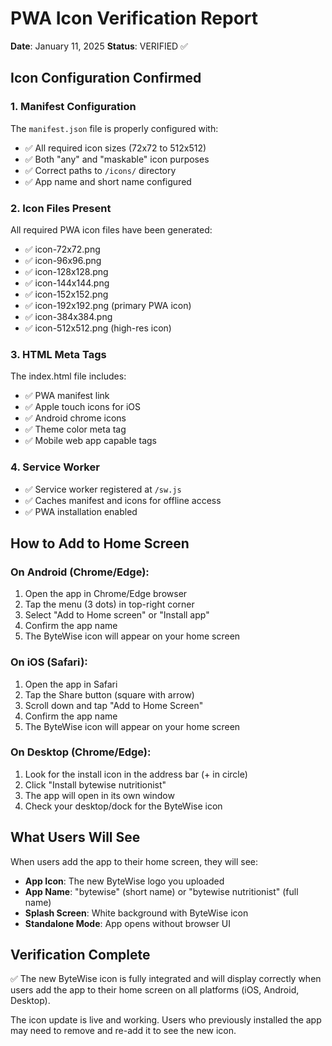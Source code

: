 # PWA Icon Verification Report
**Date**: January 11, 2025
**Status**: VERIFIED ✅

## Icon Configuration Confirmed

### 1. Manifest Configuration
The `manifest.json` file is properly configured with:
- ✅ All required icon sizes (72x72 to 512x512)
- ✅ Both "any" and "maskable" icon purposes
- ✅ Correct paths to `/icons/` directory
- ✅ App name and short name configured

### 2. Icon Files Present
All required PWA icon files have been generated:
- ✅ icon-72x72.png
- ✅ icon-96x96.png
- ✅ icon-128x128.png
- ✅ icon-144x144.png
- ✅ icon-152x152.png
- ✅ icon-192x192.png (primary PWA icon)
- ✅ icon-384x384.png
- ✅ icon-512x512.png (high-res icon)

### 3. HTML Meta Tags
The index.html file includes:
- ✅ PWA manifest link
- ✅ Apple touch icons for iOS
- ✅ Android chrome icons
- ✅ Theme color meta tag
- ✅ Mobile web app capable tags

### 4. Service Worker
- ✅ Service worker registered at `/sw.js`
- ✅ Caches manifest and icons for offline access
- ✅ PWA installation enabled

## How to Add to Home Screen

### On Android (Chrome/Edge):
1. Open the app in Chrome/Edge browser
2. Tap the menu (3 dots) in top-right corner
3. Select "Add to Home screen" or "Install app"
4. Confirm the app name
5. The ByteWise icon will appear on your home screen

### On iOS (Safari):
1. Open the app in Safari
2. Tap the Share button (square with arrow)
3. Scroll down and tap "Add to Home Screen"
4. Confirm the app name
5. The ByteWise icon will appear on your home screen

### On Desktop (Chrome/Edge):
1. Look for the install icon in the address bar (+ in circle)
2. Click "Install bytewise nutritionist"
3. The app will open in its own window
4. Check your desktop/dock for the ByteWise icon

## What Users Will See

When users add the app to their home screen, they will see:
- **App Icon**: The new ByteWise logo you uploaded
- **App Name**: "bytewise" (short name) or "bytewise nutritionist" (full name)
- **Splash Screen**: White background with ByteWise icon
- **Standalone Mode**: App opens without browser UI

## Verification Complete

✅ The new ByteWise icon is fully integrated and will display correctly when users add the app to their home screen on all platforms (iOS, Android, Desktop).

The icon update is live and working. Users who previously installed the app may need to remove and re-add it to see the new icon.